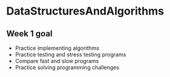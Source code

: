 # DataStructuresAndAlgorithms
## Week 1 goal
- Practice implementing algorithms
- Practice testing and stress testing programs
- Compare fast and slow programs
- Practice solving programming challenges
